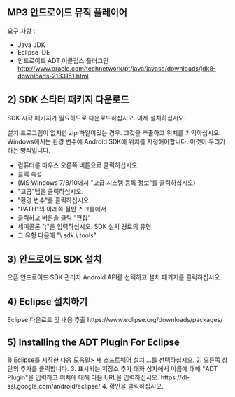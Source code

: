 
<h2>MP3 안드로이드 뮤직 플레이어</h2>

요구 사항 :
- Java JDK
- Eclipse IDE
- 안드로이드 ADT 이클립스 플러그인
http://www.oracle.com/technetwork/pt/java/javase/downloads/jdk8-downloads-2133151.html

<h2>2) SDK 스타터 패키지 다운로드</h2>
SDK 시작 패키지가 필요하므로 다운로드하십시오. 이제 설치하십시오.

설치 프로그램이 없지만 zip 파일이있는 경우. 그것을 추출하고 위치를 기억하십시오. Windows에서는 환경 변수에 Android SDK에 위치를 지정해야합니다. 이것이 우리가하는 방식입니다.

* 컴퓨터를 마우스 오른쪽 버튼으로 클릭하십시오.
* 클릭 속성
* (MS Windows 7/8/10에서 "고급 시스템 등록 정보"를 클릭하십시오)
* "고급"탭을 클릭하십시오.
* "환경 변수"를 클릭하십시오.
* "PATH"의 아래쪽 절반 스크롤에서
* 클릭하고 버튼을 클릭 "편집"
* 세미콜론 ";"을 입력하십시오. SDK 설치 경로의 유형
* 그 유형 다음에 "\ sdk \ tools"

<h2>3) 안드로이드 SDK 설치</h2>
오픈 안드로이드 SDK 관리자
Android API를 선택하고 설치 패키지를 클릭하십시오.

<h2>4) Eclipse 설치하기</h2>
Eclipse 다운로드 및 내용 추출
https://www.eclipse.org/downloads/packages/

<h2>5) Installing the ADT Plugin For Eclipse</h2>
1) Eclipse를 시작한 다음 도움말> 새 소프트웨어 설치 ...를 선택하십시오.
2. 오른쪽 상단의 추가를 클릭합니다.
3. 표시되는 저장소 추가 대화 상자에서 이름에 대해 "ADT Plugin"을 입력하고 위치에 대해 다음 URL을 입력하십시오.
https://dl-ssl.google.com/android/eclipse/
4. 확인을 클릭하십시오.


